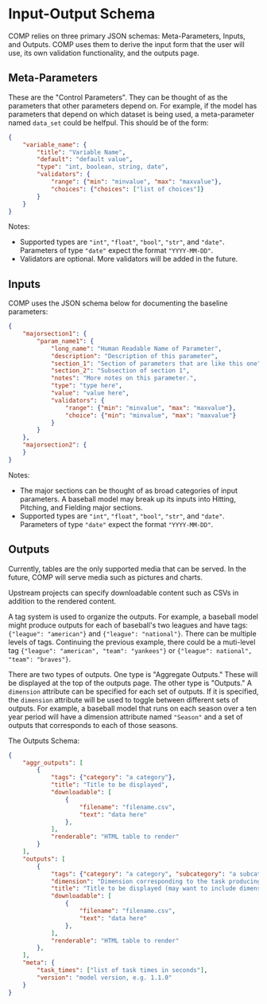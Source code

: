 # Input-Output Schema

COMP relies on three primary JSON schemas: Meta-Parameters, Inputs, and Outputs. COMP uses them to derive the input form that the user will use, its own validation functionality, and the outputs page.

Meta-Parameters
--------------------------------

These are the "Control Parameters". They can be thought of as the parameters that other parameters depend on. For example, if the model has parameters that depend on which dataset is being used, a meta-parameter named `data_set` could be helfpul. This should be of the form:

```json
{
    "variable_name": {
        "title": "Variable Name",
        "default": "default value",
        "type": "int, boolean, string, date",
        "validators": {
            "range": {"min": "minvalue", "max": "maxvalue"},
            "choices": {"choices": ["list of choices"]}
        }
    }
}
```

Notes:
- Supported types are `"int"`, `"float"`, `"bool"`, `"str"`, and `"date"`. Parameters of type `"date"` expect the format `"YYYY-MM-DD"`.
- Validators are optional. More validators will be added in the future.

Inputs
----------------

COMP uses the JSON schema below for documenting the baseline parameters:

```json
{
    "majorsection1": {
        "param_name1": {
            "long_name": "Human Readable Name of Parameter",
            "description": "Description of this parameter",
            "section_1": "Section of parameters that are like this one",
            "section_2": "Subsection of section 1",
            "notes": "More notes on this parameter.",
            "type": "type here",
            "value": "value here",
            "validators": {
                "range": {"min": "minvalue", "max": "maxvalue"},
                "choice": {"min": "minvalue", "max": "maxvalue"}
            }
        }
    },
    "majorsection2": {
    }
}
```

Notes:
- The major sections can be thought of as broad categories of input parameters. A baseball model may break up its inputs into Hitting, Pitching, and Fielding major sections.
- Supported types are `"int"`, `"float"`, `"bool"`, `"str"`, and `"date"`. Parameters of type `"date"` expect the format `"YYYY-MM-DD"`.

Outputs
------------

Currently, tables are the only supported media that can be served. In the future, COMP will serve media such as pictures and charts.

Upstream projects can specify downloadable content such as CSVs in addition to the rendered content.

A tag system is used to organize the outputs. For example, a baseball model might produce outputs for each of baseball's two leagues and have tags: `{"league": "american"}` and `{"league": "national"}`. There can be multiple levels of tags. Continuing the previous example, there could be a muti-level tag `{"league": "american", "team": "yankees"}` or `{"league": national", "team": "braves"}`.

There are two types of outputs. One type is "Aggregate Outputs." These will be displayed at the top of the outputs page. The other type is "Outputs." A `dimension` attribute can be specified for each set of outputs. If it is specified, the `dimension` attribute will be used to toggle between different sets of outputs. For example, a baseball model that runs on each season over a ten year period will have a dimension attribute named `"Season"` and a set of outputs that corresponds to each of those seasons.

The Outputs Schema:

```json
{
    "aggr_outputs": [
        {
            "tags": {"category": "a category"},
            "title": "Title to be displayed",
            "downloadable": [
                {
                    "filename": "filename.csv",
                    "text": "data here"
                },
            ],
            "renderable": "HTML table to render"
        }
    ],
    "outputs": [
        {
            "tags": {"category": "a category", "subcategory": "a subcategory"},
            "dimension": "Dimension corresponding to the task producing this output",
            "title": "Title to be displayed (may want to include dimension)",
            "downloadable": [
                {
                    "filename": "filename.csv",
                    "text": "data here"
                },
            ],
            "renderable": "HTML table to render"
        },
    ],
    "meta": {
        "task_times": ["list of task times in seconds"],
        "version": "model version, e.g. 1.1.0"
    }
}
```

[1]: https://github.com/PSLmodels/Tax-Calculator
[2]: https://github.com/hdoupe/ParamProject
